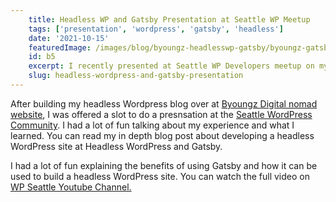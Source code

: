 ```yaml
---
    title: Headless WP and Gatsby Presentation at Seattle WP Meetup
    tags: ['presentation', 'wordpress', 'gatsby', 'headless']
    date: '2021-10-15'
    featuredImage: /images/blog/byoungz-headlesswp-gatsby/byoungz-gatsby-build.jpg
    id: b5
    excerpt: I recently presented at Seattle WP Developers meetup on my recent headless WP rebuild of my digital nomad blog. 
    slug: headless-wordpress-and-gatsby-presentation
---
```


After building my headless Wordpress blog over at <a href="https://byoungz.com" target="_blank" rel="external noopener noreferrer">Byoungz Digital nomad website</a>, I was offered a slot to do a presnsation at the <a href="https://wpseattle.org/" target="_blank" rel="external noopener noreferrer">Seattle WordPress Community</a>. I had a lot of fun talking about my experience and what I learned. You can read my in depth blog post about developing a headless WordPress site at <Link href="/byoungz-headlesswp-gatsby"><a>Headless WordPress and Gatsby</a></Link>.

I had a lot of fun explaining the benefits of using Gatsby and how it can be used to build a headless WordPress site. You can watch the full video on <a href="https://www.youtube.com/watch?v=uefnclkjovw" target="_blank" rel="external noopener noreferrer">WP Seattle Youtube Channel.</a>